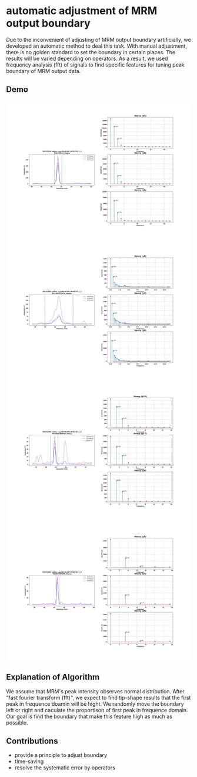 # automatic adjustment of MRM output boundary

Due to the inconvenient of adjusting of MRM output boundary artificially, we developed an automatic method to deal this task. With manual adjustment, there is no golden standard to set the boundary in certain places. The results will be varied depending on operators. As a result, we used frequency analysis (fft) of signals to find specific features for tuning peak boundary of MRM output data.

## Demo

![adjustmentDemo_01](./images/reBoundary_01.gif)
![adjustmentDemo_01](./images/reBoundary_02.gif)
![adjustmentDemo_01](./images/reBoundary_03.gif)
![adjustmentDemo_01](./images/reBoundary_04.gif)

## Explanation of Algorithm

We assume that MRM's peak intensity observes normal distribution. After "fast fourier transform (fft)", we expect to find tip-shape results that the first peak in frequence doamin will be hight. We randomly move the boundary left or right and caculate the proportison of first peak in frequence domain. Our goal is find the boundary that make this feature high as much as possible.

## Contributions
  
- provide a principle to adjust boundary
- time-saving
- resolve the systematic error by operators

